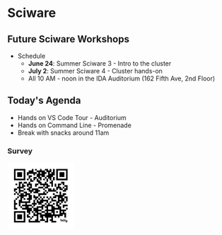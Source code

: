 # Sciware


## Future Sciware Workshops

- Schedule
  - **June 24**: Summer Sciware 3 - Intro to the cluster
  - **July 2**: Summer Sciware 4 - Cluster hands-on
  - All 10 AM - noon in the IDA Auditorium (162 Fifth Ave, 2nd Floor)


## Today's Agenda

- Hands on VS Code Tour - Auditorium 
- Hands on Command Line - Promenade
- Break with snacks around 11am


### Survey

<img src="assets/survey40.2.png" width="30%">
